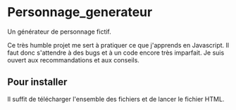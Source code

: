 # Personnage_generateur

Un générateur de personnage fictif.

Ce très humble projet me sert à pratiquer ce que j'apprends en Javascript. Il faut donc s'attendre à des bugs et à un code encore très imparfait. Je suis ouvert aux recommandations et aux conseils.

## Pour installer

Il suffit de télécharger l'ensemble des fichiers et de lancer le fichier HTML.
